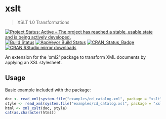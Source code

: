 # xslt

> XSLT 1.0 Transformations

[![Project Status: Active – The project has reached a stable, usable state and is being actively developed.](http://www.repostatus.org/badges/latest/active.svg)](http://www.repostatus.org/#active)
[![Build Status](https://travis-ci.org/ropensci/xslt.svg?branch=master)](https://travis-ci.org/ropensci/xslt)
[![AppVeyor Build Status](https://ci.appveyor.com/api/projects/status/github/ropensci/xslt?branch=master&svg=true)](https://ci.appveyor.com/project/jeroen/xslt)
[![CRAN_Status_Badge](http://www.r-pkg.org/badges/version/xslt)](http://cran.r-project.org/package=xslt)
[![CRAN RStudio mirror downloads](http://cranlogs.r-pkg.org/badges/xslt)](http://cran.r-project.org/web/packages/xslt/index.html)

An extension for the 'xml2' package to transform XML documents by applying an XSL stylesheet.

## Usage

Basic example included with the package:

```r
doc <- read_xml(system.file("examples/cd_catalog.xml", package = "xslt"))
style <- read_xml(system.file("examples/cd_catalog.xsl", package = "xslt"))
html <- xml_xslt(doc, style)
cat(as.character(html))
```
